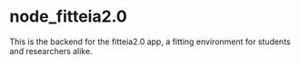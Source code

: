 # node_fitteia2.0
This is the backend for the fitteia2.0 app, a fitting environment for students and researchers alike.
